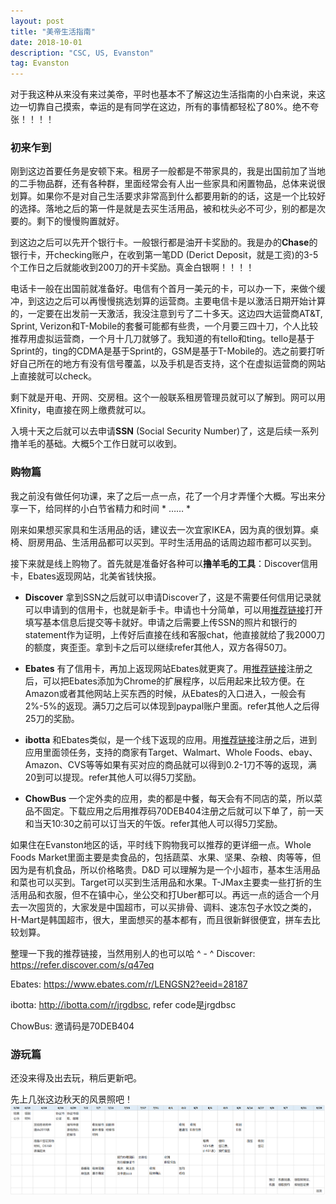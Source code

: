 ```yaml
---
layout: post
title: "美帝生活指南"
date: 2018-10-01
description: "CSC, US, Evanston"
tag: Evanston
---   
```


  对于我这种从来没有来过美帝，平时也基本不了解这边生活指南的小白来说，来这边一切靠自己摸索，幸运的是有同学在这边，所有的事情都轻松了80%。绝不夸张！！！！

### **初来乍到**
  刚到这边首要任务是安顿下来。租房子一般都是不带家具的，我是出国前加了当地的二手物品群，还有各种群，里面经常会有人出一些家具和闲置物品，总体来说很划算。如果你不是对自己生活要求非常高到什么都要用新的的话，这是一个比较好的选择。落地之后的第一件是就是去买生活用品，被和枕头必不可少，别的都是次要的。剩下的慢慢购置就好。

  到这边之后可以先开个银行卡。一般银行都是油开卡奖励的。我是办的**Chase**的银行卡，开checking账户，在收到第一笔DD (Derict Deposit，就是工资)的3-5个工作日之后就能收到200刀的开卡奖励。真金白银啊！！！！  

  电话卡一般在出国前就准备好。电信有个首月一美元的卡，可以办一下，来做个缓冲，到这边之后可以再慢慢挑选划算的运营商。主要电信卡是以激活日期开始计算的，一定要在出发前一天激活，我没注意到亏了二十多天。这边四大运营商AT&T, Sprint, Verizon和T-Mobile的套餐可能都有些贵，一个月要三四十刀，个人比较推荐用虚拟运营商，一个月十几刀就够了。我知道的有tello和ting。tello是基于Sprint的，ting的CDMA是基于Sprint的，GSM是基于T-Mobile的。选之前要打听好自己所在的地方有没有信号覆盖，以及手机是否支持，这个在虚拟运营商的网站上直接就可以check。
  
  剩下就是开电、开网、交房租。这个一般联系租房管理员就可以了解到。网可以用Xfinity，电直接在网上缴费就可以。
  
  入境十天之后就可以去申请**SSN** (Social Security Number)了，这是后续一系列撸羊毛的基础。大概5个工作日就可以收到。

### **购物篇**
  我之前没有做任何功课，来了之后一点一点，花了一个月才弄懂个大概。写出来分享一下，给同样的小白节省精力和时间 * …… *
  
  刚来如果想买家具和生活用品的话，建议去一次宜家IKEA，因为真的很划算。桌椅、厨房用品、生活用品都可以买到。平时生活用品的话周边超市都可以买到。
  
  接下来就是线上购物了。首先就是准备好各种可以**撸羊毛的工具**：Discover信用卡，Ebates返现网站，北美省钱快报。
  
  * **Discover** 拿到SSN之后就可以申请Discover了，这是不需要任何信用记录就可以申请到的信用卡，也就是新手卡。申请也十分简单，可以用<a href="https://refer.discover.com/s/q47eq">推荐链接</a>打开填写基本信息后提交等卡就好。申请之后需要上传SSN的照片和银行的statement作为证明，上传好后直接在线和客服chat，他直接就给了我2000刀的额度，爽歪歪。拿到卡之后可以继续refer其他人，双方各得50刀。
  
  * **Ebates** 有了信用卡，再加上返现网站Ebates就更爽了。用<a href="https://www.ebates.com/r/LENGSN2?eeid=28187">推荐链接</a>注册之后，可以把Ebates添加为Chrome的扩展程序，以后用起来比较方便。在Amazon或者其他网站上买东西的时候，从Ebates的入口进入，一般会有2%-5%的返现。满5刀之后可以体现到paypal账户里面。refer其他人之后得25刀的奖励。
  
  * **ibotta** 和Ebates类似，是一个线下返现的应用。用<a href="http://ibotta.com/r/jrgdbsc">推荐链接</a>注册之后，进到应用里面领任务，支持的商家有Target、Walmart、Whole Foods、ebay、Amazon、CVS等等如果有买对应的商品就可以得到0.2-1刀不等的返现，满20到可以提现。refer其他人可以得5刀奖励。
  
  * **ChowBus** 一个定外卖的应用，卖的都是中餐，每天会有不同店的菜，所以菜品不固定。下载应用之后用推荐码70DEB404注册之后就可以下单了，前一天和当天10:30之前可以订当天的午饭。refer其他人可以得5刀奖励。
  
  如果住在Evanston地区的话，平时线下购物我可以推荐的更详细一点。Whole Foods Market里面主要是卖食品的，包括蔬菜、水果、坚果、杂粮、肉等等，但因为是有机食品，所以价格略贵。D&D 可以理解为是一个小超市，基本生活用品和菜也可以买到。Target可以买到生活用品和水果。T-JMax主要卖一些打折的生活用品和衣服，但不在镇中心，坐公交和打Uber都可以。再远一点的适合一个月去一次囤货的，大家发是中国超市，可以买排骨、调料、速冻包子水饺之类的，H-Mart是韩国超市，很大，里面想买的基本都有，而且很新鲜很便宜，拼车去比较划算。
  
  整理一下我的推荐链接，当然用别人的也可以哈 ^ - ^
  Discover: https://refer.discover.com/s/q47eq
  
  Ebates: https://www.ebates.com/r/LENGSN2?eeid=28187
  
  ibotta: http://ibotta.com/r/jrgdbsc, refer code是jrgdbsc
  
  ChowBus: 邀请码是70DEB404

### **游玩篇**
  还没来得及出去玩，稍后更新吧。
  
  先上几张这边秋天的风景照吧！
![](/images/posts/CSC/process.png)
